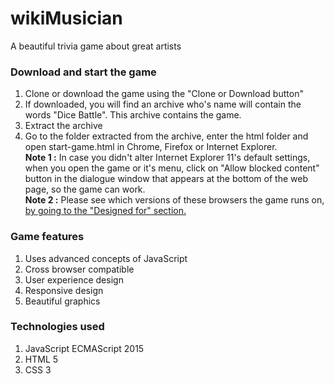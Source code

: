 # wikiMusician
A beautiful trivia game about great artists

### Download and start the game
1. Clone or download the game using the "Clone or Download button"
2. If downloaded, you will find an archive who's name will contain the words "Dice Battle". This archive contains the game.
3. Extract the archive
4. Go to the folder extracted from the archive, enter the html folder and open start-game.html in Chrome, Firefox or Internet Explorer.  
   **Note 1 :** In case you didn't alter Internet Explorer 11's default settings, when you open the game or it's menu, click on "Allow blocked content" button in the dialogue window that appears at the bottom of the web page, so the game can work.  
   **Note 2 :** Please see which versions of these browsers the game runs on, [by going to the "Designed for" section.](#designed-for)

### Game features
1. Uses advanced concepts of JavaScript
2. Cross browser compatible
3. User experience design
4. Responsive design
5. Beautiful graphics

### Technologies used
1. JavaScript ECMAScript 2015
2. HTML 5
3. CSS 3
